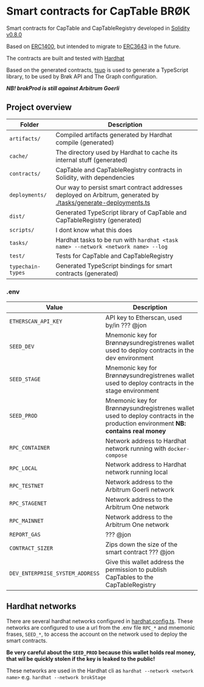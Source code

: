# Smart contracts for CapTable BRØK

Smart contracts for CapTable and CapTableRegistry developed in [Solidity v0.8.0](https://docs.soliditylang.org/en/v0.8.0/)

Based on [ERC1400](https://www.shipfinex.com/blog/erc-1400-a-standardized-framework-for-security-tokens), but intended to migrate to [ERC3643](https://www.erc3643.org/) in the future.

The contracts are built and tested with [Hardhat](https://hardhat.org/hardhat-runner/docs/getting-started#overview)

Based on the generated contracts, [tsup](https://www.npmjs.com/package/tsup) is used to generate a TypeScript library, to be used by Brøk API and The Graph configuration.

***NB! brokProd is still against Arbitrum Goerli***

## Project overview

| **Folder** | **Description** |
|--|--|
| `artifacts/` | Compiled artifacts generated by Hardhat compile (generated) |
| `cache/` | The directory used by Hardhat to cache its internal stuff (generated) |
| `contracts/` | CapTable and CapTableRegistry contracts in Solidity, with dependencies |
| `deployments/` | Our way to persist smart contract addresses deployed on Arbitrum, generated by [./tasks/generate-deployments.ts](./tasks/generate-deployments.ts) |
| `dist/` | Generated TypeScript library of CapTable and CapTableRegistry (generated) |
| `scripts/` | I dont know what this does |
| `tasks/` | Hardhat tasks to be run with ``hardhat <task name> --network <network name> --log``
| `test/` | Tests for CapTable and CapTableRegistry |
| `typechain-types` | Generated TypeScript bindings for smart contracts (generated) |


### .env
| **Value** | **Description** |
|--|--|
| `ETHERSCAN_API_KEY` | API key to Etherscan, used by/in ??? @jon |
| `SEED_DEV` | Mnemonic key for Brønnøysundregistrenes wallet used to deploy contracts in the dev environment |
| `SEED_STAGE` | Mnemonic key for Brønnøysundregistrenes wallet used to deploy contracts in the stage environment |
| `SEED_PROD` | Mnemonic key for Brønnøysundregistrenes wallet used to deploy contracts in the production environment **NB: contains real money** |
| `RPC_CONTAINER` | Network address to Hardhat network running with `docker-compose` |
| `RPC_LOCAL` | Network address to Hardhat network running local |
| `RPC_TESTNET` | Network address to the Arbitrum Goerli network |
| `RPC_STAGENET` | Network address to the Arbitrum One network |
| `RPC_MAINNET` | Network address to the Arbitrum One network |
| `REPORT_GAS` | ??? @jon |
| `CONTRACT_SIZER` | Zips down the size of the smart contract ??? @jon |
| `DEV_ENTERPRISE_SYSTEM_ADDRESS` | Give this wallet address the permission to publish CapTables to the CapTableRegistry |


## Hardhat networks
There are several hardhat networks configured in [hardhat.config.ts](./hardhat.config.ts#L83). These networks are configured to use a url from the .env file `RPC_*` and mnemonic frases, `SEED_*`, to access the account on the network used to deploy the smart contracts.

**Be very careful about the `SEED_PROD` because this wallet holds real money, that wil be quickly stolen if the key is leaked to the public!**

These networks are used in the Hardhat cli as `hardhat --network <network name>` e.g. `hardhat --network brokStage`

